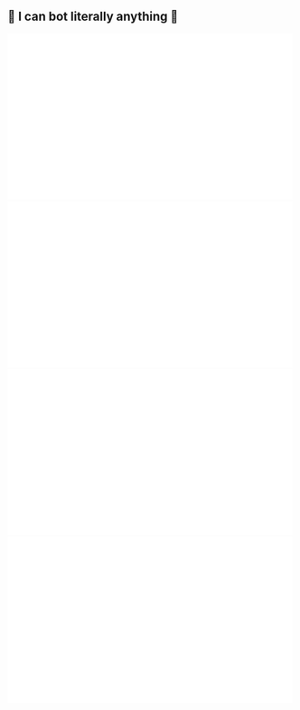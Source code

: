 ## 🤖 I can bot literally anything 🤖

<a href="https://github.com/connor9994/GitHub-Language-Stats">
<img src="https://github.com/connor9994/GitHub-Language-Stats/blob/master/generated/overview.svg#gh-dark-mode-only" />
<img src="https://github.com/connor9994/GitHub-Language-Stats/blob/master/generated/languages.svg#gh-dark-mode-only" />
<img src="https://github.com/connor9994/GitHub-Language-Stats/blob/master/generated/overview.svg#gh-light-mode-only" />
<img src="https://github.com/connor9994/GitHub-Language-Stats/blob/master/generated/languages.svg#gh-light-mode-only" />
</a>
